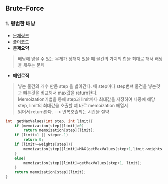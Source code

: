 ## Brute-Force

### 1. 평범한 배낭
- [문제링크](https://www.acmicpc.net/problem/12865)
- [풀이코드](https://github.com/donusKim/Algorithm/blob/master/baekjoon/DP/bj_12865.cpp)
- **문제요약**
> 배낭에 넣을 수 있는 무게가 정해져 있을 떄 물건의 가치의 합을 최대로 해서 배낭을 채우는 문제
- **메인로직** 
> 넣는 물건의 개수 만큼 step 을 밟아간다. 매 step마다 step번쨰 물건을 넣는것과 뺴는것을 비교해서 max값을 return한다.       
Memoization기법을 통해 step과 limit마다 최대값을 저장하여 나중에 해당 step, limit의 최대값을 호출할 떄 바로 memoization 배열서      
읽어서 return한다. --> 반복호출되는 시간을 절약
```cpp
int  getMaxValues(int step, int limit){
    if (memoization[step][limit]>0)
        return memoization[step][limit];
    if (limit<1 || step>n-1)
        return 0;
    if (limit>=weights[step]){
        memoization[step][limit]=MAX(getMaxValues(step+1,limit-weights[step])+values[step],getMaxValues(step+1, limit));
    }    
    else{
        memoization[step][limit]=getMaxValues(step+1, limit);
    }
    return memoization[step][limit];
}
```
